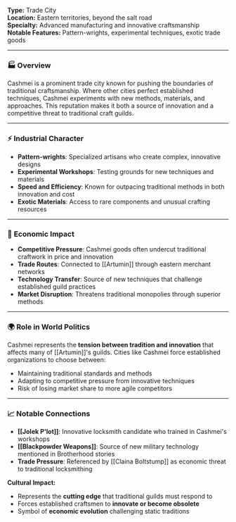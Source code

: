 **Type:** Trade City  
**Location:** Eastern territories, beyond the salt road  
**Specialty:** Advanced manufacturing and innovative craftsmanship  
**Notable Features:** Pattern-wrights, experimental techniques, exotic trade goods

---

### 🏭 **Overview**

Cashmei is a prominent trade city known for pushing the boundaries of traditional craftsmanship. Where other cities perfect established techniques, Cashmei experiments with new methods, materials, and approaches. This reputation makes it both a source of innovation and a competitive threat to traditional craft guilds.

---

### ⚡ **Industrial Character**

- **Pattern-wrights**: Specialized artisans who create complex, innovative designs
- **Experimental Workshops**: Testing grounds for new techniques and materials
- **Speed and Efficiency**: Known for outpacing traditional methods in both innovation and cost
- **Exotic Materials**: Access to rare components and unusual crafting resources

---

### 💼 **Economic Impact**

- **Competitive Pressure**: Cashmei goods often undercut traditional craftwork in price and innovation
- **Trade Routes**: Connected to [[Artumin]] through eastern merchant networks
- **Technology Transfer**: Source of new techniques that challenge established guild practices
- **Market Disruption**: Threatens traditional monopolies through superior methods

---

### 🌍 **Role in World Politics**

Cashmei represents the **tension between tradition and innovation** that affects many of [[Artumin]]'s guilds. Cities like Cashmei force established organizations to choose between:
- Maintaining traditional standards and methods
- Adapting to competitive pressure from innovative techniques
- Risk of losing market share to more agile competitors

---

### 📈 **Notable Connections**

- **[[Jolek P'lot]]**: Innovative locksmith candidate who trained in Cashmei's workshops
- **[[Blackpowder Weapons]]**: Source of new military technology mentioned in Brotherhood stories
- **Trade Pressure**: Referenced by [[Claina Boltstump]] as economic threat to traditional locksmithing

**Cultural Impact:**
- Represents the **cutting edge** that traditional guilds must respond to
- Forces established craftsmen to **innovate or become obsolete**
- Symbol of **economic evolution** challenging static traditions
